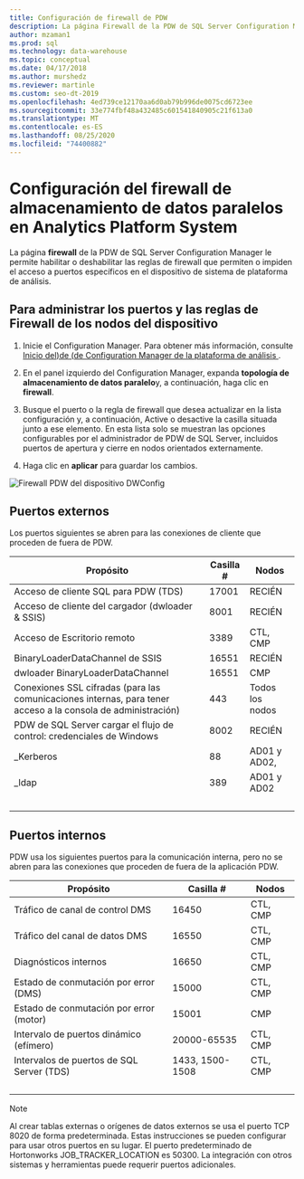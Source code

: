```yaml
---
title: Configuración de firewall de PDW
description: La página Firewall de la PDW de SQL Server Configuration Manager le permite habilitar o deshabilitar las reglas de firewall que permiten o impiden el acceso a puertos específicos en el dispositivo de sistema de plataforma de análisis.
author: mzaman1
ms.prod: sql
ms.technology: data-warehouse
ms.topic: conceptual
ms.date: 04/17/2018
ms.author: murshedz
ms.reviewer: martinle
ms.custom: seo-dt-2019
ms.openlocfilehash: 4ed739ce12170aa6d0ab79b996de0075cd6723ee
ms.sourcegitcommit: 33e774fbf48a432485c601541840905c21f613a0
ms.translationtype: MT
ms.contentlocale: es-ES
ms.lasthandoff: 08/25/2020
ms.locfileid: "74400882"
---
```

# <a name="parallel-data-warehouse-firewall-configuration-in-analytics-platform-system"></a>Configuración del firewall de almacenamiento de datos paralelos en Analytics Platform System

La página **firewall** de la PDW de SQL Server Configuration Manager le permite habilitar o deshabilitar las reglas de firewall que permiten o impiden el acceso a puertos específicos en el dispositivo de sistema de plataforma de análisis.  
  
## <a name="to-manage-ports-and-firewall-rules-for-appliance-nodes"></a>Para administrar los puertos y las reglas de Firewall de los nodos del dispositivo  
  
1.  Inicie el Configuration Manager. Para obtener más información, consulte [Inicio del&#41;de &#40;de Configuration Manager de la plataforma de análisis ](launch-the-configuration-manager.md).  
  
2.  En el panel izquierdo del Configuration Manager, expanda **topología de almacenamiento de datos paralelo**y, a continuación, haga clic en **firewall**.  
  
3.  Busque el puerto o la regla de firewall que desea actualizar en la lista configuración y, a continuación, Active o desactive la casilla situada junto a ese elemento. En esta lista solo se muestran las opciones configurables por el administrador de PDW de SQL Server, incluidos puertos de apertura y cierre en nodos orientados externamente.  
  
4.  Haga clic en **aplicar** para guardar los cambios.  
  
![Firewall PDW del dispositivo DWConfig](./media/pdw-firewall-configuration/SQL_Server_PDW_DWConfig_ApplPDWFirewall.png "SQL_Server_PDW_DWConfig_ApplPDWFirewall")  
  
## <a name="external-ports"></a>Puertos externos  
Los puertos siguientes se abren para las conexiones de cliente que proceden de fuera de PDW.  
  
|Propósito|Casilla #|Nodos|  
|-----------|-----------|---------|  
|Acceso de cliente SQL para PDW (TDS)|17001|RECIÉN|  
|Acceso de cliente del cargador (dwloader & SSIS)|8001|RECIÉN|  
|Acceso de Escritorio remoto|3389|CTL, CMP|  
|BinaryLoaderDataChannel de SSIS|16551|RECIÉN|  
|dwloader BinaryLoaderDataChannel|16551|CMP|  
|Conexiones SSL cifradas (para las comunicaciones internas, para tener acceso a la consola de administración)|443|Todos los nodos|  
|PDW de SQL Server cargar el flujo de control: credenciales de Windows|8002|RECIÉN|  
|_Kerberos|88|AD01 y AD02,|  
|_ldap|389|AD01 y AD02|  
| &nbsp; | &nbsp; | &nbsp; |
  
## <a name="internal-ports"></a>Puertos internos  
PDW usa los siguientes puertos para la comunicación interna, pero no se abren para las conexiones que proceden de fuera de la aplicación PDW.  
  
|Propósito|Casilla #|Nodos|  
|-----------|-----------|---------|  
|Tráfico de canal de control DMS|16450|CTL, CMP|  
|Tráfico del canal de datos DMS|16550|CTL, CMP|  
|Diagnósticos internos|16650|CTL, CMP|  
|Estado de conmutación por error (DMS)|15000|CTL, CMP|  
|Estado de conmutación por error (motor)|15001|CMP|  
|Intervalo de puertos dinámico (efímero)|20000-65535|CTL, CMP|  
|Intervalos de puertos de SQL Server (TDS)|1433, 1500-1508|CTL, CMP|  
| &nbsp; | &nbsp; | &nbsp; |
  
> [!NOTE]  
> Al crear tablas externas o orígenes de datos externos se usa el puerto TCP 8020 de forma predeterminada. Estas instrucciones se pueden configurar para usar otros puertos en su lugar. El puerto predeterminado de Hortonworks JOB_TRACKER_LOCATION es 50300. La integración con otros sistemas y herramientas puede requerir puertos adicionales.  
  
<!-- MISSING LINKS ## See Also  
[HDInsight Firewall Configuration &#40;Analytics Platform System&#41;](hdinsight-firewall-configuration.md)
-->
  
